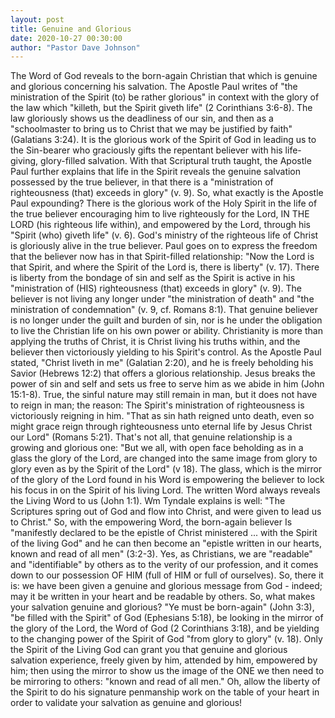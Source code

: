 ```yaml
---
layout: post
title: Genuine and Glorious
date: 2020-10-27 00:30:00
author: "Pastor Dave Johnson"
---
```


The Word of God reveals to the born-again Christian that which is genuine and glorious concerning his salvation.  The Apostle Paul writes of "the ministration of the Spirit (to) be rather glorious" in context with the glory of the law which "killeth, but the Spirit giveth life" (2 Corinthians 3:6-8).  The law gloriously shows us the deadliness of our sin, and then as a "schoolmaster to bring us to Christ that we may be justified by faith" (Galatians 3:24).   It is the glorious work of the Spirit of God in leading us to the Sin-bearer who graciously gifts the repentant believer with his life-giving, glory-filled salvation.  With that Scriptural truth taught, the Apostle Paul further explains that life in the Spirit reveals the genuine salvation possessed by the true believer, in that there is a "ministration of righteousness (that) exceeds in glory" (v. 9).  So, what exactly is the Apostle Paul expounding?  There is the glorious work of the Holy Spirit in the life of the true believer encouraging him to live righteously for the Lord, IN THE LORD (his righteous life within), and empowered by the Lord, through his "Spirit (who) giveth life" (v. 6).  God's ministry of the righteous life of Christ is gloriously alive in the true believer.  Paul goes on to express the freedom that the believer now has in that Spirit-filled relationship: "Now the Lord is that Spirit, and where the Spirit of the Lord is, there is liberty" (v. 17).  There is liberty from the bondage of sin and self as the Spirit is active in his "ministration of (HIS) righteousness (that) exceeds in glory" (v. 9).  The believer is not living any longer under "the ministration of death" and "the ministration of condemnation" (v. 9, cf. Romans 8:1).  That genuine believer is no longer under the guilt and burden of sin, nor is he under the obligation to live the Christian life on his own power or ability.   Christianity is more than applying the truths of Christ, it is Christ living his truths within, and the believer then victoriously yielding to his Spirit's control.  As the Apostle Paul stated, "Christ liveth in me" (Galatian 2:20), and he is freely beholding his Savior (Hebrews 12:2) that offers a glorious relationship.  Jesus breaks the power of sin and self and sets us free to serve him as we abide in him (John 15:1-8).  True, the sinful nature may still remain in man, but it does not have to reign in man; the reason: The Spirit's ministration of righteousness is victoriously reigning in him.  "That as sin hath reigned unto death, even so might grace reign through righteousness unto eternal life by Jesus Christ our Lord" (Romans 5:21).  That's not all, that genuine relationship is a growing and glorious one: "But we all, with open face beholding as in a glass the glory of the Lord, are changed into the same image from glory to glory even as by the Spirit of the Lord" (v 18).  The glass, which is the mirror of the glory of the Lord found in his Word is empowering the believer to lock his focus in on the Spirit of his living Lord.  The written Word always reveals the Living Word to us (John 1:1).   Wm Tyndale explains is well: "The Scriptures spring out of God and flow into Christ, and were given to lead us to Christ."   So, with the empowering Word, the born-again believer Is "manifestly declared to be the epistle of Christ ministered ... with the Spirit of the living God" and he can then become an "epistle written in our hearts, known and read of all men" (3:2-3).  Yes, as Christians, we are "readable" and "identifiable" by others as to the verity of our profession, and it comes down to our possession OF HIM (full of HIM or full of ourselves).   So, there it is:  we have been given a genuine and glorious message from God - indeed; may it be written in your heart and be readable by others.  So, what makes your salvation genuine and glorious?  "Ye must be born-again" (John 3:3), "be filled with the Spirit" of God (Ephesians 5:18), be looking in the mirror of the glory of the Lord, the Word of God (2 Corinthians 3:18), and be yielding to the changing power of the Spirit of God "from glory to glory" (v. 18).   Only the Spirit of the Living God can grant you that genuine and glorious salvation experience, freely given by him, attended by him, empowered by him; then using the mirror to show us the image of the ONE we then need to be mirroring to others: "known and read of all men."  Oh, allow the liberty of the Spirit to do his signature penmanship work on the table of your heart in order to validate your salvation as genuine and glorious!  